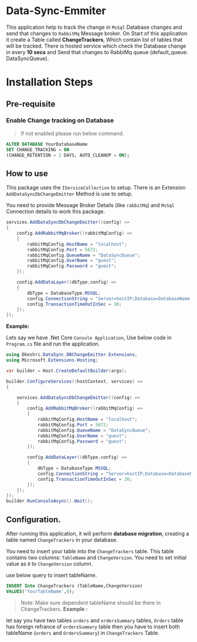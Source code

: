 # Data-Sync-Emmiter

This application help to track the change in `MsSql` Database changes and send that changes to `RabbitMq` Message broker. On Start of this application it create a Table called **ChangeTrackers**, Which contain list of tables that will be tracked. There is hosted service which check the Database change in every **10 secs** and Send that changes to RabbiMq queue (default_queue: DataSyncQueue).

# Installation Steps

## Pre-requisite

### Enable Change tracking on Database

> If not enabled please run below command.

```sql
ALTER DATABASE YourDatabaseName
SET CHANGE_TRACKING = ON 
(CHANGE_RETENTION = 2 DAYS, AUTO_CLEANUP = ON);
```

## How to use

This package uses the `IServiceCollection` to setup. There is an Extension `AddDataSyncDbChangeEmitter` Method is use to setup. 

You need to provide Message Broker Details (like `rabbitMq`) and `MsSql` Connection details to work this package.

```csharp
services.AddDataSyncDbChangeEmitter((config) =>
{
    config.AddRabbitMqBroker((rabbitMqConfig) =>
    {
        rabbitMqConfig.HostName = "localhost";
        rabbitMqConfig.Port = 5672;
        rabbitMqConfig.QueueName = "DataSyncQueue";
        rabbitMqConfig.UserName = "guest";
        rabbitMqConfig.Password = "guest";
    });

    config.AddDataLayer((dbType,config) =>
    {
        dbType = DatabaseType.MSSQL;
        config.ConnectionString = "Server=hostIP;Database=DatabaseName;User Id=userId;Password=UourDbPassword;Encrypt=False";
        config.TransactionTimeOutInSec = 30;
    });
});
```
**Example:** 

Lets say we have .Net Core `Console Application`, Use below code in `Program.cs` file and run the application.

```csharp
using Dkeshri.DataSync.DBChangeEmitter.Extensions;
using Microsoft.Extensions.Hosting;

var builder = Host.CreateDefaultBuilder(args);

builder.ConfigureServices((hostContext, services) =>
{

    services.AddDataSyncDbChangeEmitter((config) =>
    {
        config.AddRabbitMqBroker((rabbitMqConfig) =>
        {
            rabbitMqConfig.HostName = "localhost";
            rabbitMqConfig.Port = 5672;
            rabbitMqConfig.QueueName = "DataSyncQueue";
            rabbitMqConfig.UserName = "guest";
            rabbitMqConfig.Password = "guest";
        });

        config.AddDataLayer((dbType,config) =>
        {
            dbType = DatabaseType.MSSQL;
            config.ConnectionString = "Server=hostIP;Database=DatabaseName;User Id=userId;Password=UourDbPassword;Encrypt=False";
            config.TransactionTimeOutInSec = 30;
        });
    });
});
builder.RunConsoleAsync().Wait();
```

## Configuration.

After running this application, it will perform **database migration**, creating a table named `ChangeTrackers` in your database.

You need to insert your table into the `ChangeTrackers` table. This table contains two columns: `TableName` and `ChangeVersion`. You need to set initial value as `0` to `ChangeVersion` column.

use below query to insert tableName.

```sql
INSERT Into ChangeTrackers (TableName,ChangeVersion)
VALUES('YourTableName',0);
```

> Note: Make sure dependent tableName should be there in ChangeTrackers.
**Example :**

let say you have two tables `orders` and `ordersSummary` tables, `Orders` table has foreign refrance of `ordersSummary` table then you have to insert both tableName (`orders` and `OrdersSummary`) in `ChangeTrackers` Table.